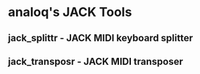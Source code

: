# analoq's JACK Tools


## jack_splittr - JACK MIDI keyboard splitter

## jack_transposr - JACK MIDI transposer


